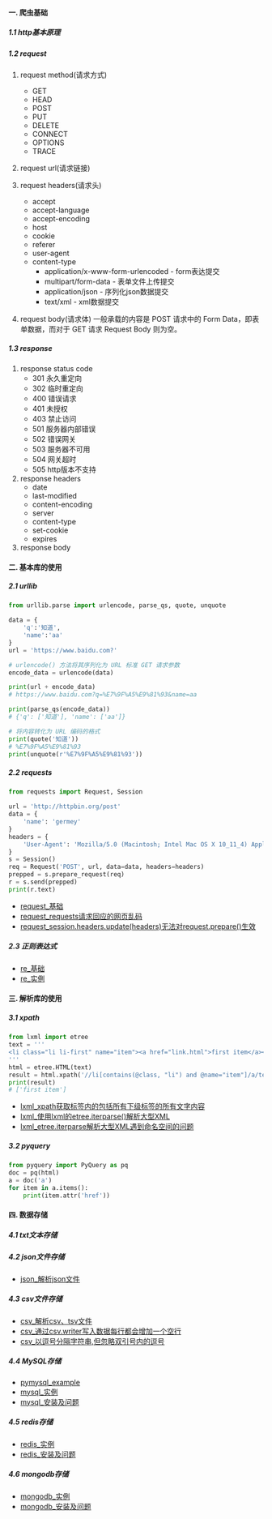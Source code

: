 #### 一. 爬虫基础
##### 1.1 http基本原理

##### 1.2 request
1. request method(请求方式)
    - GET 
    - HEAD
    - POST
    - PUT	
    - DELETE
    - CONNECT
    - OPTIONS	
    - TRACE	

2. request url(请求链接)

3. request headers(请求头)
    - accept
    - accept-language
    - accept-encoding
    - host
    - cookie
    - referer
    - user-agent
    - content-type
        - application/x-www-form-urlencoded - form表达提交
        - multipart/form-data - 表单文件上传提交
        - application/json - 序列化json数据提交
        - text/xml - xml数据提交

4. request body(请求体)
一般承载的内容是 POST 请求中的 Form Data，即表单数据，而对于 GET 请求 Request Body 则为空。

##### 1.3 response
1. response status code
    - 301 永久重定向
    - 302 临时重定向
    - 400 错误请求
    - 401 未授权
    - 403 禁止访问
    - 501 服务器内部错误
    - 502 错误网关
    - 503 服务器不可用
    - 504 网关超时
    - 505 http版本不支持
2. response headers
    - date
    - last-modified
    - content-encoding 
    - server
    - content-type 
    - set-cookie
    - expires
3. response body

#### 二. 基本库的使用
##### 2.1 urllib
```python
from urllib.parse import urlencode, parse_qs, quote, unquote

data = {
    'q':'知道',
    'name':'aa'
}
url = 'https://www.baidu.com?'

# urlencode() 方法将其序列化为 URL 标准 GET 请求参数
encode_data = urlencode(data)

print(url + encode_data)
# https://www.baidu.com?q=%E7%9F%A5%E9%81%93&name=aa

print(parse_qs(encode_data))
# {'q': ['知道'], 'name': ['aa']}

# 将内容转化为 URL 编码的格式
print(quote('知道'))
# %E7%9F%A5%E9%81%93
print(unquote(r'%E7%9F%A5%E9%81%93'))
```

##### 2.2 requests
```python
from requests import Request, Session

url = 'http://httpbin.org/post'
data = {
    'name': 'germey'
}
headers = {
    'User-Agent': 'Mozilla/5.0 (Macintosh; Intel Mac OS X 10_11_4) AppleWebKit/537.36 (KHTML, like Gecko) Chrome/53.0.2785.116 Safari/537.36'
}
s = Session()
req = Request('POST', url, data=data, headers=headers)
prepped = s.prepare_request(req)
r = s.send(prepped)
print(r.text)

```
- [request_基础](./example/request_基础.md)
- [request_requests请求回应的网页乱码](./example/request_requests请求回应的网页乱码.md)
- [request_session.headers.update(headers)无法对request.prepare()生效](./example/request_session.headers.update(headers)无法对request.prepare()生效.md)


##### 2.3 正则表达式
- [re_基础](../re/re_基础.md)
- [re_实例](../re/re_实例.md)

#### 三. 解析库的使用
##### 3.1 xpath
```python
from lxml import etree
text = '''
<li class="li li-first" name="item"><a href="link.html">first item</a></li>
'''
html = etree.HTML(text)
result = html.xpath('//li[contains(@class, "li") and @name="item"]/a/text()')
print(result)
# ['first item']
```

- [lxml_xpath获取标签内的包括所有下级标签的所有文字内容](./example/lxml_xpath获取标签内的包括所有下级标签的所有文字内容.md)
- [lxml_使用lxml的etree.iterparse()解析大型XML](./example/lxml_使用lxml的etree.iterparse()解析大型XML.md)
- [lxml_etree.iterparse解析大型XML遇到命名空间的问题](./example/lxml_etree.iterparse解析大型XML遇到命名空间的问题.md)

##### 3.2 pyquery
```python
from pyquery import PyQuery as pq
doc = pq(html)
a = doc('a')
for item in a.items():
    print(item.attr('href'))
```
#### 四. 数据存储
##### 4.1 txt文本存储
##### 4.2 json文件存储
- [json_解析json文件](./example/json_解析json文件.md)
##### 4.3 csv文件存储
- [csv_解析csv、tsv文件](./example/csv_解析csv、tsv文件.md)
- [csv_通过csv.writer写入数据每行都会增加一个空行](./example/csv_通过csv.writer写入数据每行都会增加一个空行.md)
- [csv_以逗号分隔字符串,但忽略双引号内的逗号](./example/csv_以逗号分隔字符串,但忽略双引号内的逗号.md)
##### 4.4 MySQL存储
- [pymysql_example](./example/pymysql_example.md)
- [mysql_实例](../sql/mysql/mysql_实例.md)
- [mysql_安装及问题](../sql/mysql/mysql_安装及问题.md)

##### 4.5 redis存储
- [redis_实例](../sql/redis/redis_实例.md)
- [redis_安装及问题](../sql/redis/redis_安装及问题.md)

##### 4.6 mongodb存储
- [mongodb_实例](../sql/mongodb/mongodb_实例.md)
- [mongodb_安装及问题](../sql/mongodb/mongodb_安装及问题.md)